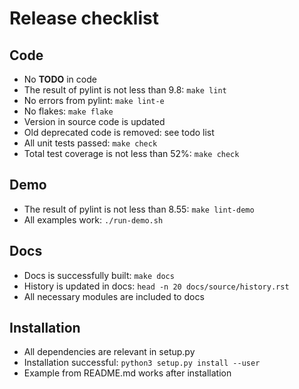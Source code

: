 # Release checklist

## Code

* No **TODO** in code
* The result of pylint is not less than 9.8: `make lint`
* No errors from pylint: `make lint-e`
* No flakes: `make flake`
* Version in source code is updated
* Old deprecated code is removed: see todo list
* All unit tests passed: `make check`
* Total test coverage is not less than 52%: `make check`

## Demo

* The result of pylint is not less than 8.55: `make lint-demo`
* All examples work: `./run-demo.sh`

## Docs

* Docs is successfully built: `make docs`
* History is updated in docs: `head -n 20 docs/source/history.rst`
* All necessary modules are included to docs

## Installation

* All dependencies are relevant in setup.py
* Installation successful: `python3 setup.py install --user`
* Example from README.md works after installation
